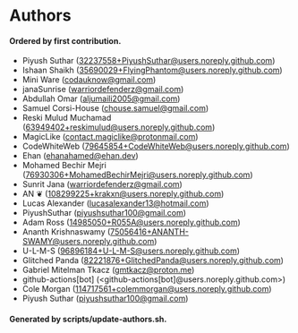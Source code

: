 # Authors

#### Ordered by first contribution.

- Piyush Suthar (<32237558+PiyushSuthar@users.noreply.github.com>)
- Ishaan Shaikh (<35690029+FlyingPhantom@users.noreply.github.com>)
- Mini Ware (<codauknow@gmail.com>)
- janaSunrise (<warriordefenderz@gmail.com>)
- Abdullah Omar (<aljumaili2005@gmail.com>)
- Samuel Corsi-House (<chouse.samuel@gmail.com>)
- Reski Mulud Muchamad (<63949402+reskimulud@users.noreply.github.com>)
- MagicLike (<contact.magiclike@protonmail.com>)
- CodeWhiteWeb (<79645854+CodeWhiteWeb@users.noreply.github.com>)
- Ehan (<ehanahamed@ehan.dev>)
- Mohamed Bechir Mejri (<76930306+MohamedBechirMejri@users.noreply.github.com>)
- Sunrit Jana (<warriordefenderz@gmail.com>)
- AN ❦ (<108299225+krakxn@users.noreply.github.com>)
- Lucas Alexander (<lucasalexander13@hotmail.com>)
- PiyushSuthar (<piyushsuthar100@gmail.com>)
- Adam Ross (<14985050+R055A@users.noreply.github.com>)
- Ananth Krishnaswamy (<75056416+ANANTH-SWAMY@users.noreply.github.com>)
- U-L-M-S (<96896184+U-L-M-S@users.noreply.github.com>)
- Glitched Panda (<82221876+GlitchedPanda@users.noreply.github.com>)
- Gabriel Mitelman Tkacz (<gmtkacz@proton.me>)
- github-actions[bot] (<github-actions[bot]@users.noreply.github.com>)
- Cole Morgan (<114717561+colemmorgan@users.noreply.github.com>)
- Piyush Suthar (<piyushsuthar100@gmail.com>)

#### Generated by scripts/update-authors.sh.
